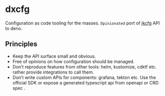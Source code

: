 # dxcfg

Configuration as code tooling for the masses. `Opinionated` port of
[jkcfg](https://jkcfg.github.io/#/) API to deno.

## Principles

- Keep the API surface small and obvious.
- Free of opinions on how configuration should be managed.
- Don’t reproduce features from other tools: helm, kustomize, cdktf etc. rather
  provide integrations to call them.
- Don’t write custom APIs for components: grafana, tekton etc. Use the official
  SDK or expose a generated typescript api from openapi or CRD spec .

